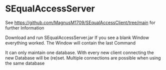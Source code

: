 # SEqualAccessServer

See https://github.com/MagnusM1709/SEqualAccessClient/tree/main for further Information


Download and run SEqualAccessServer.jar
If you see a blank Window everything worked. The Window will contain the last Command

It can only maintain one database. With every new client connecting the new Database will be (re)set. Multiple connections are possible when using the same database
